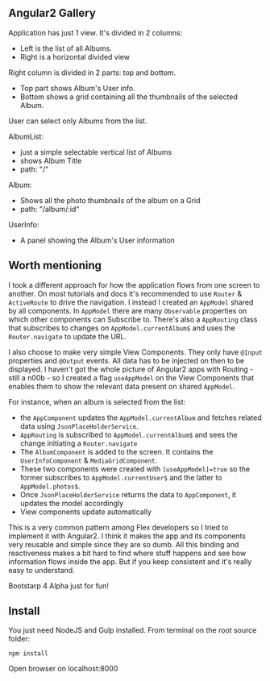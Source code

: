 Angular2 Gallery
----------------
Application has just 1 view. It's divided in 2 columns:
- Left is the list of all Albums.
- Right is a horizontal divided view

Right column is divided in 2 parts: top and bottom.
- Top part shows Album's User info.
- Bottom shows a grid containing all the thumbnails of the selected Album.

User can select only Albums from the list.

AlbumList:
 - just a simple selectable vertical list of Albums
 - shows Album Title
 - path: "/"

Album:
 - Shows all the photo thumbnails of the album on a Grid
 - path: "/album/:id"

UserInfo:
 - A panel showing the Album's User information

Worth mentioning
----------------
I took a different approach for how the application flows from one screen to another.
On most tutorials and docs it's recommended to use `Router` & `ActiveRoute` to drive the navigation.
I instead I created an `AppModel` shared by all components. In `AppModel` there are many `Observable` properties
on which other components can Subscribe to. There's also a `AppRouting` class that subscribes to changes on
`AppModel.currentAlbum$` and uses the `Router.navigate` to update the URL.

I also choose to make very simple View Components. They only have `@Input` properties and `@Output` events. All data
has to be injected on then to be displayed. I haven't got the whole picture of Angular2 apps with Routing - still a n00b - so I created a flag `useAppModel` on the View Components that enables them to show the relevant data present on shared
`AppModel`.

For instance, when an album is selected from the list:
 - the `AppComponent` updates the `AppModel.currentAlbum` and fetches related data using `JsonPlaceHolderService`.
 - `AppRouting` is subscribed to `AppModel.currentAlbum$` and sees the change initiating a `Router.navigate`
 - The `AlbumComponent` is added to the screen. It contains the `UserInfoComponent` & `MediaGridComponent`.
 - These two components were created with `[useAppModel]=true` so the former subscribes to `AppModel.currentUser$` and the latter to `AppModel.photos$`.
 - Once `JsonPlaceHolderService` returns the data to `AppComponent`, it updates the model accordingly
 - View components update automatically

This is a very common pattern among Flex developers so I tried to implement it with Angular2. I think it makes the app
and its components very reusable and simple since they are so dumb. All this binding and reactiveness makes a bit hard to find where stuff happens and see how information flows inside the app. But if you keep consistent and it's really easy to understand.

Bootstarp 4 Alpha just for fun!

Install
-------
You just need NodeJS and Gulp installed. From terminal on the root source folder:

`npm install`


Open browser on localhost:8000
